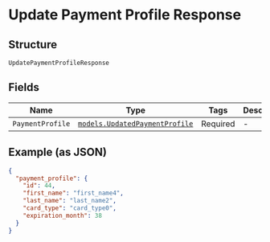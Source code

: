 
# Update Payment Profile Response

## Structure

`UpdatePaymentProfileResponse`

## Fields

| Name | Type | Tags | Description |
|  --- | --- | --- | --- |
| `PaymentProfile` | [`models.UpdatedPaymentProfile`](../../doc/models/updated-payment-profile.md) | Required | - |

## Example (as JSON)

```json
{
  "payment_profile": {
    "id": 44,
    "first_name": "first_name4",
    "last_name": "last_name2",
    "card_type": "card_type0",
    "expiration_month": 38
  }
}
```

